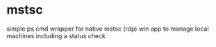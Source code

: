 # mstsc

simple ps cmd wrapper for native mstsc (rdp) win app to manage local machines including a status check
